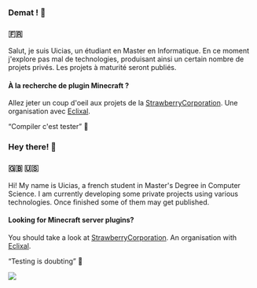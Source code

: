 ### Demat ! 👋
### 🇫🇷

Salut, je suis Uicias, un étudiant en Master en Informatique.
En ce moment j'explore pas mal de technologies, produisant ainsi un certain nombre de projets privés.
Les projets à maturité seront publiés.

#### À la recherche de plugin Minecraft ?
Allez jeter un coup d'oeil aux projets de la [StrawberryCorporation](https://github.com/StrawberryCorps). Une organisation avec [Eclixal](https://github.com/Eclixal).

<q>Compiler c'est tester</q> 🧪

### Hey there! 👋
### 🇬🇧 🇺🇸

Hi! My name is Uicias, a french student in Master's Degree in Computer Science.
I am currently developing some private projects using various technologies.
Once finished some of them may get published.

#### Looking for Minecraft server plugins?
You should take a look at [StrawberryCorporation](https://github.com/StrawberryCorps). An organisation with [Eclixal](https://github.com/Eclixal).

<q>Testing is doubting</q> 🧪

![](https://komarev.com/ghpvc/?username=uicias)
